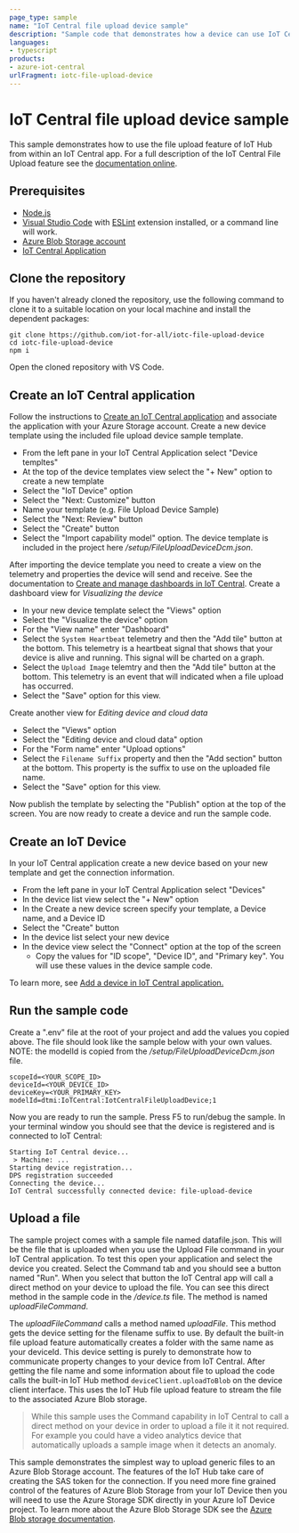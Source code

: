 ```yaml
---
page_type: sample
name: "IoT Central file upload device sample"
description: "Sample code that demonstrates how a device can use IoT Central to upload a file to cloud storage."
languages:
- typescript
products:
- azure-iot-central
urlFragment: iotc-file-upload-device
---
```


# IoT Central file upload device sample
This sample demonstrates how to use the file upload feature of IoT Hub from within an IoT Central app. For a full description of the IoT Central File Upload feature see the [documentation online](https://apps.azureiotcentral.com).

## Prerequisites
* [Node.js](https://nodejs.org/en/download/)
* [Visual Studio Code](https://code.visualstudio.com/Download) with [ESLint](https://marketplace.visualstudio.com/items?itemName=dbaeumer.vscode-eslint) extension installed, or a command line will work.
* [Azure Blob Storage account](https://docs.microsoft.com/en-us/azure/storage/blobs/storage-quickstart-blobs-portal)
* [IoT Central Application](https://docs.microsoft.com/en-us/azure/iot-central/core/quick-deploy-iot-central)

## Clone the repository
If you haven't already cloned the repository, use the following command to clone it to a suitable location on your local machine and install the dependent packages:
```
git clone https://github.com/iot-for-all/iotc-file-upload-device
cd iotc-file-upload-device
npm i
```
Open the cloned repository with VS Code.

## Create an IoT Central application
Follow the instructions to [Create an IoT Central application](https://docs.microsoft.com/en-us/azure/iot-central/core/quick-deploy-iot-central) and associate the application with your Azure Storage account. Create a new device template using the included file upload device sample template.
* From the left pane in your IoT Central Application select "Device templtes"
* At the top of the device templates view select the "+ New" option to create a new template
* Select the "IoT Device" option
* Select the "Next: Customize" button
* Name your template (e.g. File Upload Device Sample)
* Select the "Next: Review" button
* Select the "Create" button
* Select the "Import capability model" option. The device template is included in the project here */setup/FileUploadDeviceDcm.json*.

After importing the device template you need to create a view on the telemetry and properties the device will send and receive. See the documentation to [Create and manage dashboards in IoT Central](https://docs.microsoft.com/en-us/azure/iot-central/core/howto-create-personal-dashboards). Create a dashboard view for *Visualizing the device*
* In your new device template select the "Views" option
* Select the "Visualize the device" option
* For the "View name" enter "Dashboard"
* Select the `System Heartbeat` telemetry and then the "Add tile" button at the bottom. This telemetry is a heartbeat signal that shows that your device is alive and running. This signal will be charted on a graph.
* Select the `Upload Image` telemtry and then the "Add tile" button at the bottom. This telemetry is an event that will indicated when a file upload has occurred.
* Select the "Save" option for this view.

Create another view for *Editing device and cloud data*
* Select the "Views" option
* Select the "Editing device and cloud data" option
* For the "Form name" enter "Upload options"
* Select the `Filename Suffix` property and then the "Add section" button at the bottom. This property is the suffix to use on the uploaded file name.
* Select the "Save" option for this view.

Now publish the template by selecting the "Publish" option at the top of the screen. You are now ready to create a device and run the sample code.

## Create an IoT Device
In your IoT Central application create a new device based on your new template and get the connection information.
* From the left pane in your IoT Central Application select "Devices"
* In the device list view select the "+ New" option
* In the Create a new device screen specify your template, a Device name, and a Device ID
* Select the "Create" button
* In the device list select your new device
* In the device view select the "Connect" option at the top of the screen
  * Copy the values for "ID scope", "Device ID", and "Primary key". You will use these values in the device sample code.

To learn more, see [Add a device in IoT Central application.](https://docs.microsoft.com/en-us/azure/iot-central/core/howto-manage-devices#add-a-device)

## Run the sample code
Create a ".env" file at the root of your project and add the values you copied above. The file should look like the sample below with your own values. NOTE: the modelId is copied from the */setup/FileUploadDeviceDcm.json* file.
```
scopeId=<YOUR_SCOPE_ID>
deviceId=<YOUR_DEVICE_ID>
deviceKey=<YOUR_PRIMARY_KEY>
modelId=dtmi:IoTCentral:IotCentralFileUploadDevice;1
```

Now you are ready to run the sample. Press F5 to run/debug the sample. In your terminal window you should see that the device is registered and is connected to IoT Central:
```
Starting IoT Central device...
 > Machine: ...
Starting device registration...
DPS registration succeeded
Connecting the device...
IoT Central successfully connected device: file-upload-device
```

## Upload a file
The sample project comes with a sample file named datafile.json. This will be the file that is uploaded when you use the Upload File command in your IoT Central application. To test this open your application and select the device you created. Select the Command tab and you should see a button named "Run". When you select that button the IoT Central app will call a direct method on your device to upload the file. You can see this direct method in the sample code in the */device.ts* file. The method is named *uploadFileCommand*.

The *uploadFileCommand* calls a method named *uploadFile*. This method gets the device setting for the filename suffix to use. By default the built-in file upload feature automatically creates a folder with the same name as your deviceId. This device setting is purely to demonstrate how to communicate property changes to your device from IoT Central. After getting the file name and some information about file to upload the code calls the built-in IoT Hub method `deviceClient.uploadToBlob` on the device client interface. This uses the IoT Hub file upload feature to stream the file to the associated Azure Blob storage.

> While this sample uses the Command capability in IoT Central to call a direct method on your device in order to upload a file it it not required. For example you could have a video analytics device that automatically uploads a sample image when it detects an anomaly.

This sample demonstrates the simplest way to upload generic files to an Azure Blob Storage account. The features of the IoT Hub take care of creating the SAS token for the connection. If you need more fine grained control of the features of Azure Blob Storage from your IoT Device then you will need to use the Azure Storage SDK directly in your Azure IoT Device project. To learn more about the Azure Blob Storage SDK see the [Azure Blob storage documentation](https://docs.microsoft.com/en-us/azure/storage/blobs/storage-blobs-introduction).
